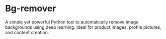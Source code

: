 # Bg-remover
A simple yet powerful Python tool to automatically remove image backgrounds using deep learning. Ideal for product images, profile pictures, and content creation.
